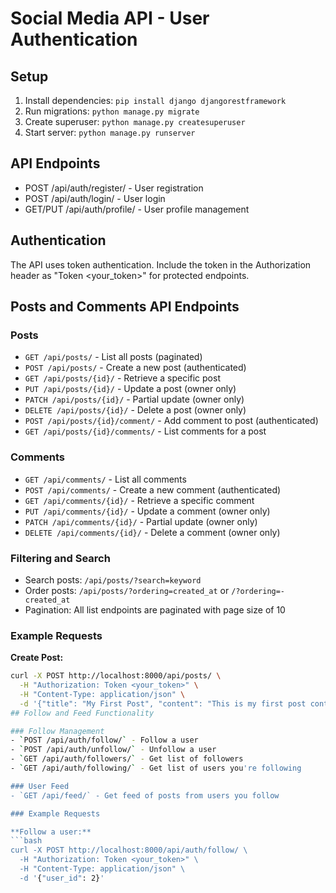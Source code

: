 # Social Media API - User Authentication

## Setup
1. Install dependencies: `pip install django djangorestframework`
2. Run migrations: `python manage.py migrate`
3. Create superuser: `python manage.py createsuperuser`
4. Start server: `python manage.py runserver`

## API Endpoints
- POST /api/auth/register/ - User registration
- POST /api/auth/login/ - User login
- GET/PUT /api/auth/profile/ - User profile management

## Authentication
The API uses token authentication. Include the token in the Authorization header as "Token <your_token>" for protected endpoints.
## Posts and Comments API Endpoints

### Posts
- `GET /api/posts/` - List all posts (paginated)
- `POST /api/posts/` - Create a new post (authenticated)
- `GET /api/posts/{id}/` - Retrieve a specific post
- `PUT /api/posts/{id}/` - Update a post (owner only)
- `PATCH /api/posts/{id}/` - Partial update (owner only)
- `DELETE /api/posts/{id}/` - Delete a post (owner only)
- `POST /api/posts/{id}/comment/` - Add comment to post (authenticated)
- `GET /api/posts/{id}/comments/` - List comments for a post

### Comments
- `GET /api/comments/` - List all comments
- `POST /api/comments/` - Create a new comment (authenticated)
- `GET /api/comments/{id}/` - Retrieve a specific comment
- `PUT /api/comments/{id}/` - Update a comment (owner only)
- `PATCH /api/comments/{id}/` - Partial update (owner only)
- `DELETE /api/comments/{id}/` - Delete a comment (owner only)

### Filtering and Search
- Search posts: `/api/posts/?search=keyword`
- Order posts: `/api/posts/?ordering=created_at` or `/?ordering=-created_at`
- Pagination: All list endpoints are paginated with page size of 10

### Example Requests
**Create Post:**
```bash
curl -X POST http://localhost:8000/api/posts/ \
  -H "Authorization: Token <your_token>" \
  -H "Content-Type: application/json" \
  -d '{"title": "My First Post", "content": "This is my first post content"}'
## Follow and Feed Functionality

### Follow Management
- `POST /api/auth/follow/` - Follow a user
- `POST /api/auth/unfollow/` - Unfollow a user
- `GET /api/auth/followers/` - Get list of followers
- `GET /api/auth/following/` - Get list of users you're following

### User Feed
- `GET /api/feed/` - Get feed of posts from users you follow

### Example Requests

**Follow a user:**
```bash
curl -X POST http://localhost:8000/api/auth/follow/ \
  -H "Authorization: Token <your_token>" \
  -H "Content-Type: application/json" \
  -d '{"user_id": 2}'